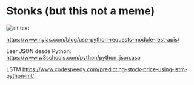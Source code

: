 # Stonks (but this not a meme)

![alt text](https://static.wikia.nocookie.net/memes-pedia/images/d/df/Nada.png/revision/latest?cb=20201119214705&path-prefix=es)

https://www.nylas.com/blog/use-python-requests-module-rest-apis/

Leer JSON desde Python:
https://www.w3schools.com/python/python_json.asp

LSTM
https://www.codespeedy.com/predicting-stock-price-using-lstm-python-ml/
